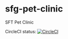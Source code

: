 # sfg-pet-clinic
SFT Pet Clinic

CircleCI status:
[![CircleCI](https://circleci.com/gh/kjaroslawski/sfg-pet-clinic.svg?style=svg)](https://circleci.com/gh/kjaroslawski/sfg-pet-clinic)
